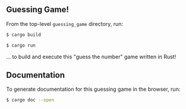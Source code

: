 ## Guessing Game!

From the top-level `guessing_game` directory, run:

```bash
$ cargo build

$ cargo run
```

... to build and execute this "guess the number" game written in Rust!

## Documentation

To generate documentation for this guessing game in the browser, run:

```bash
$ cargo doc --open
```
